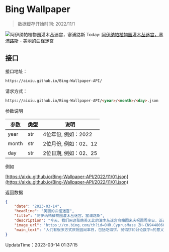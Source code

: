 # Bing Wallpaper

> 数据缓存开始时间: 2022/11/1

![阿伊纳帕植物园灌木丛迷宫，塞浦路斯](https://cn.bing.com/th?id=OHR.CyprusMaze_ZH-CN9448060895_1920x1080.jpg&rf=LaDigue_1920x1080.jpg)
Today: [阿伊纳帕植物园灌木丛迷宫，塞浦路斯](https://cn.bing.com/th?id=OHR.CyprusMaze_ZH-CN9448060895_1920x1080.jpg&rf=LaDigue_1920x1080.jpg) - 美丽的曲径迷宫

## 接口

接口地址：

```html
https://aixiu.github.io/Bing-Wallpaper-API/
```

请求方式：

```html
https://aixiu.github.io/Bing-Wallpaper-API/<year>/<month>/<day>.json
```

参数说明

| 参数 | 类型 | 说明 |
| - | - | - |
| year | str | 4位年份, 例如：2022 |
| month | str | 2位月份, 例如：02、12 |
| day | str | 2位日期, 例如：02、25 |

例如

[https://aixiu.github.io/Bing-Wallpaper-API/2022/11/01.json](https://aixiu.github.io/Bing-Wallpaper-API/2022/11/01.json)

返回数据

```json
{
    "date": "2023-03-14",
    "headline": "美丽的曲径迷宫",
    "title": "阿伊纳帕植物园灌木丛迷宫，塞浦路斯",
    "description": "今天，我们用这张绝美无比的灌木丛迷宫鸟瞰图来庆祝圆周率日，该迷宫位于塞浦路斯的阿伊纳帕植物园。圆周率日的意义在于纪念数学常数π。如果用计算器求圆周率的值，它可能会被截止到小数点后15位或更少，但在数学中π被认为是一个无限的比值。阿伊纳帕植物园灌木丛迷宫的圆形图案把圆周率公式带入了现实，这里也是长途步行爱好者的必游之地。如果你准备好迎接挑战，那就来这个巨型迷宫试试吧。",
    "image_url": "https://cn.bing.com/th?id=OHR.CyprusMaze_ZH-CN9448060895_1920x1080.jpg&rf=LaDigue_1920x1080.jpg",
    "main_text": "人们有很多方式庆祝圆周率日，包括吃馅饼、抛馅饼和讨论数字π的意义。"
}
```

UpdataTime：2023-03-14 01:37:15
